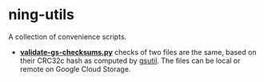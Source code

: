 # ning-utils

A collection of convenience scripts.

- [**validate-gs-checksums.py**](https://github.com/ning-y/ning-utils/blob/master/validate-gs-checksums.py) checks of two files are the same, based on their CRC32c hash as computed by [gsutil](https://cloud.google.com/storage/docs/gsutil/commands/hash).
  The files can be local or remote on Google Cloud Storage.

